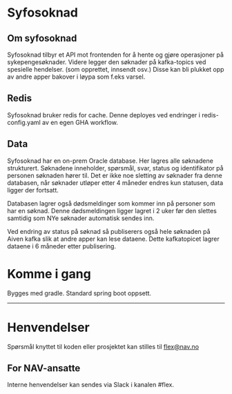 # Syfosoknad

## Om syfosoknad
Syfosoknad tilbyr et API mot frontenden for å hente og gjøre operasjoner på sykepengesøknader. Videre legger den søknader på kafka-topics ved spesielle hendelser. (som opprettet, innsendt osv.) Disse kan bli plukket opp av andre apper bakover i løypa som f.eks varsel. 

## Redis
Syfosoknad bruker redis for cache. Denne deployes ved endringer i redis-config.yaml av en egen GHA workflow.

## Data
Syfosoknad har en on-prem Oracle database. Her lagres alle søknadene strukturert.
Søknadene inneholder, spørsmål, svar, status og identifikator på personen søknaden hører til.
Det er ikke noe sletting av søknader fra denne databasen, når søknader utløper etter 4 måneder endres kun statusen, data ligger der fortsatt.

Databasen lagrer også dødsmeldinger som kommer inn på personer som har en søknad.
Denne dødsmeldingen ligger lagret i 2 uker før den slettes samtidig som NYe søknader automatisk sendes inn.

Ved endring av status på søknad så publiserers også hele søknaden på Aiven kafka slik at andre apper kan lese dataene.
Dette kafkatopicet lagrer dataene i 6 måneder etter publisering.

# Komme i gang

Bygges med gradle. Standard spring boot oppsett.

---

# Henvendelser

Spørsmål knyttet til koden eller prosjektet kan stilles til flex@nav.no

## For NAV-ansatte

Interne henvendelser kan sendes via Slack i kanalen #flex.
